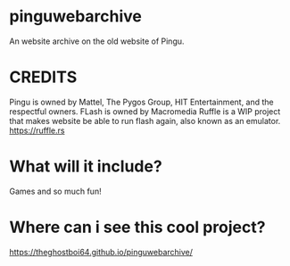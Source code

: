 # pinguwebarchive
An website archive on the old website of Pingu.

# CREDITS
Pingu is owned by Mattel, The Pygos Group, HIT Entertainment, and the respectful owners.
FLash is owned by Macromedia
Ruffle is a WIP project that makes website be able to run flash again, also known as an emulator. 
https://ruffle.rs

# What will it include?

Games and so much fun!

# Where can i see this cool project?

https://theghostboi64.github.io/pinguwebarchive/
